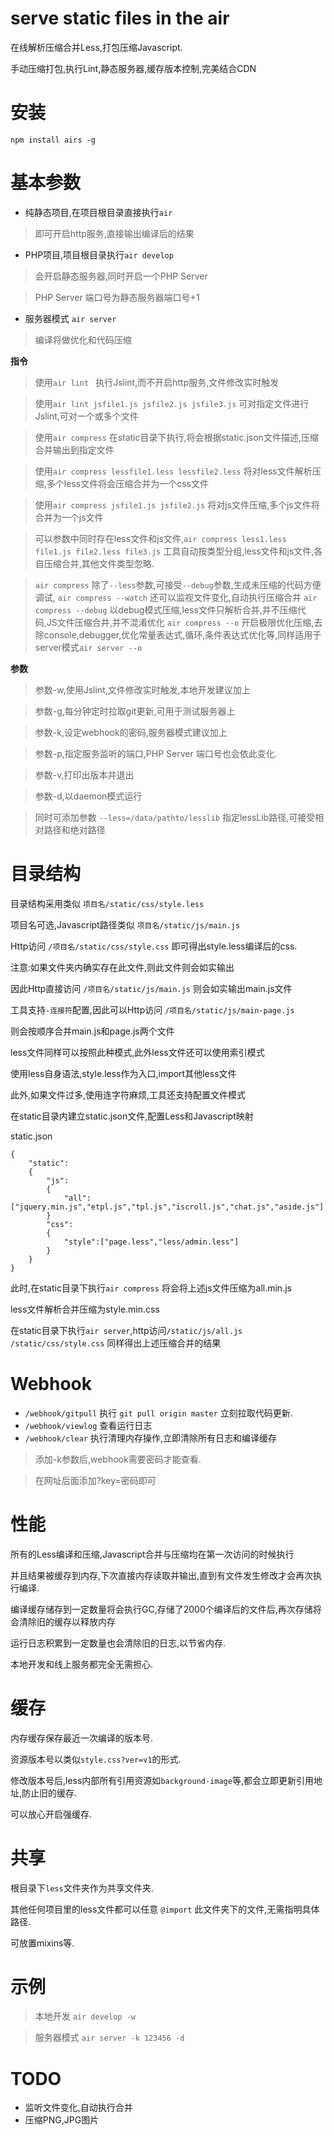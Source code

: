 
# serve static files in the air

在线解析压缩合并Less,打包压缩Javascript.

手动压缩打包,执行Lint,静态服务器,缓存版本控制,完美结合CDN

# 安装
`npm install airs -g`

# 基本参数
* 纯静态项目,在项目根目录直接执行`air`

> 即可开启http服务,直接输出编译后的结果

* PHP项目,项目根目录执行`air develop`

> 会开启静态服务器,同时开启一个PHP Server

> PHP Server 端口号为静态服务器端口号+1

* 服务器模式 `air server`

> 编译将做优化和代码压缩

**指令**

> 使用`air lint ` 执行Jslint,而不开启http服务,文件修改实时触发

> 使用`air lint jsfile1.js jsfile2.js jsfile3.js` 可对指定文件进行Jslint,可对一个或多个文件

> 使用`air compress` 在static目录下执行,将会根据static.json文件描述,压缩合并输出到指定文件

> 使用`air compress lessfile1.less lessfile2.less` 将对less文件解析压缩,多个less文件将会压缩合并为一个css文件

> 使用`air compress jsfile1.js jsfile2.js` 将对js文件压缩,多个js文件将合并为一个js文件

> 可以参数中同时存在less文件和js文件,`air compress less1.less file1.js file2.less file3.js`
> 工具自动按类型分组,less文件和js文件,各自压缩合并,其他文件类型忽略.

> `air compress` 除了`--less`参数,可接受`--debug`参数,生成未压缩的代码方便调试,
> `air compress --watch` 还可以监视文件变化,自动执行压缩合并
> `air compress --debug` 以debug模式压缩,less文件只解析合并,并不压缩代码,JS文件压缩合并,并不混淆优化
> `air compress --o` 开启极限优化压缩,去除console,debugger,优化常量表达式,循环,条件表达式优化等,同样适用于server模式`air server --o`

**参数**

> 参数-w,使用Jslint,文件修改实时触发,本地开发建议加上

> 参数-g,每分钟定时拉取git更新,可用于测试服务器上

> 参数-k,设定webhook的密码,服务器模式建议加上

> 参数-p,指定服务监听的端口,PHP Server 端口号也会依此变化.

> 参数-v,打印出版本并退出

> 参数-d,以daemon模式运行

> 同时可添加参数 `--less=/data/pathto/lesslib` 指定lessLib路径,可接受相对路径和绝对路径


# 目录结构
目录结构采用类似 `项目名/static/css/style.less`

项目名可选,Javascript路径类似 `项目名/static/js/main.js`

Http访问 `/项目名/static/css/style.css` 即可得出style.less编译后的css.

注意:如果文件夹内确实存在此文件,则此文件则会如实输出

因此Http直接访问 `/项目名/static/js/main.js` 则会如实输出main.js文件

工具支持`-连接符`配置,因此可以Http访问 `/项目名/static/js/main-page.js`

则会按顺序合并main.js和page.js两个文件

less文件同样可以按照此种模式,此外less文件还可以使用索引模式

使用less自身语法,style.less作为入口,import其他less文件

此外,如果文件过多,使用连字符麻烦,工具还支持配置文件模式

在static目录内建立static.json文件,配置Less和Javascript映射

static.json

```
{
	"static":
	{
		"js":
		{
			"all":["jquery.min.js","etpl.js","tpl.js","iscroll.js","chat.js","aside.js"]
		}
		"css":
		{
			"style":["page.less","less/admin.less"]
		}
	}
}
```
此时,在static目录下执行`air compress` 将会将上述js文件压缩为all.min.js

less文件解析合并压缩为style.min.css

在static目录下执行`air server`,http访问`/static/js/all.js` `/static/css/style.css` 同样得出上述压缩合并的结果


# Webhook
* `/webhook/gitpull` 执行 `git pull origin master` 立刻拉取代码更新.
* `/webhook/viewlog` 查看运行日志
* `/webhook/clear` 执行清理内存操作,立即清除所有日志和编译缓存

> 添加-k参数后,webhook需要密码才能查看.

> 在网址后面添加?key=密码即可


# 性能
所有的Less编译和压缩,Javascript合并与压缩均在第一次访问的时候执行

并且结果被缓存到内存,下次直接内存读取并输出,直到有文件发生修改才会再次执行编译.

编译缓存储存到一定数量将会执行GC,存储了2000个编译后的文件后,再次存储将会清除旧的缓存以释放内存

运行日志积累到一定数量也会清除旧的日志,以节省内存.

本地开发和线上服务都完全无需担心.

# 缓存
内存缓存保存最近一次编译的版本号.

资源版本号以类似`style.css?ver=v1`的形式.

修改版本号后,less内部所有引用资源如`background-image`等,都会立即更新引用地址,防止旧的缓存.

可以放心开启强缓存.

# 共享
根目录下`less`文件夹作为共享文件夹.

其他任何项目里的less文件都可以任意 `@import` 此文件夹下的文件,无需指明具体路径.

可放置mixins等.



# 示例

> 本地开发 `air develop -w`

> 服务器模式 `air server -k 123456 -d`


# TODO

* 监听文件变化,自动执行合并
* 压缩PNG,JPG图片


